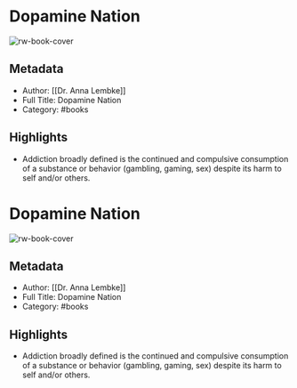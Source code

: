 # Dopamine Nation

![rw-book-cover](https://books.google.com/books/content?id=v80AEAAAQBAJ&printsec=frontcover&img=1&zoom=5&edge=curl&source=public)

## Metadata
- Author: [[Dr. Anna Lembke]]
- Full Title: Dopamine Nation
- Category: #books

## Highlights
- Addiction broadly defined is the continued and compulsive consumption of a substance or behavior (gambling, gaming, sex) despite its harm to self and/or others.
# Dopamine Nation

![rw-book-cover](https://books.google.com/books/content?id=v80AEAAAQBAJ&printsec=frontcover&img=1&zoom=5&edge=curl&source=public)

## Metadata
- Author: [[Dr. Anna Lembke]]
- Full Title: Dopamine Nation
- Category: #books

## Highlights
- Addiction broadly defined is the continued and compulsive consumption of a substance or behavior (gambling, gaming, sex) despite its harm to self and/or others.
